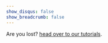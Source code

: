 ```yaml
---
show_disqus: false
show_breadcrumb: false
---
```

Are you lost? [head over to our tutorials]({{site.baseurl}}/tutorials/en/).
